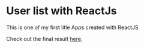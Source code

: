 # User list with ReactJs

This is one of my first litle Apps created with ReactJS

Check out the final result [here](https://axelcola.github.io/employee-registration/).
